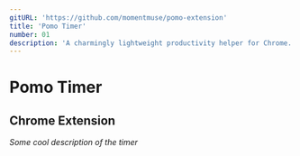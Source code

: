 ```yaml
---
gitURL: 'https://github.com/momentmuse/pomo-extension'
title: 'Pomo Timer'
number: 01
description: 'A charmingly lightweight productivity helper for Chrome.'
---
```


# Pomo Timer

## Chrome Extension

_Some cool description of the timer_
